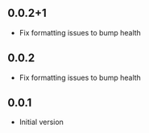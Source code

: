 ## 0.0.2+1

- Fix formatting issues to bump health

## 0.0.2

- Fix formatting issues to bump health

## 0.0.1

- Initial version
